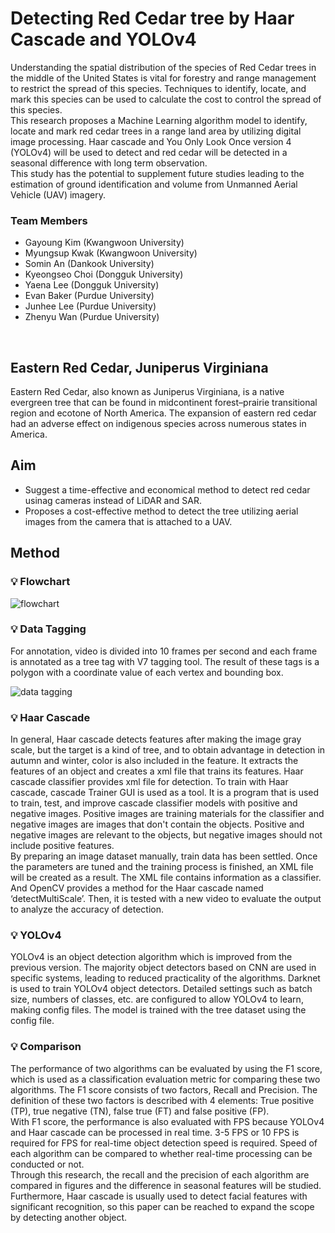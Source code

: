 # Detecting Red Cedar tree by Haar Cascade and YOLOv4

Understanding the spatial distribution of the species of Red Cedar trees in the middle of the United States is vital for forestry and range management to restrict the spread of this species. Techniques to identify, locate, and mark this species can be used to calculate the cost to control the spread of this species.  
This research proposes a Machine Learning algorithm model to identify, locate and mark red cedar trees in a range land area by utilizing digital image processing. Haar cascade and You Only Look Once version 4 (YOLOv4) will be used to detect and red cedar will be detected in a seasonal difference with long term observation.  
This study has the potential to supplement future studies leading to the estimation of ground identification and volume from Unmanned Aerial Vehicle (UAV) imagery.
</br>
### Team Members
- Gayoung Kim (Kwangwoon University)
- Myungsup Kwak (Kwangwoon University)
- Somin An (Dankook University)
- Kyeongseo Choi (Dongguk University)
- Yaena Lee (Dongguk University)
- Evan Baker (Purdue University)
- Junhee Lee (Purdue University)
- Zhenyu Wan (Purdue University)
</br>

## Eastern Red Cedar, Juniperus Virginiana
Eastern Red Cedar, also known as Juniperus Virginiana, is a native evergreen tree that can be found in midcontinent forest–prairie transitional region and ecotone of North America. The expansion of eastern red cedar had an adverse effect on indigenous species across numerous states in America.
</br>

## Aim 
- Suggest a time-effective and economical method to detect red cedar usinag cameras instead of LiDAR and SAR. 
- Proposes a cost-effective method to detect the tree utilizing aerial images from the camera that is attached to a UAV. 

## Method
### 💡 Flowchart
![flowchart](https://user-images.githubusercontent.com/38778937/144263024-e2d19044-07fd-43b2-a485-e69223fe4d3e.png)

### 💡 Data Tagging
For annotation, video is divided into 10 frames per second and each frame is annotated as a tree tag with V7 tagging tool. The result of these tags is a polygon with a coordinate value of each vertex and bounding box.  

![data tagging](https://user-images.githubusercontent.com/38778937/144263692-de9642f6-f1f1-4172-b948-15ffe464a9f2.jpg)


### 💡 Haar Cascade
In general, Haar cascade detects features after making the image gray scale, but the target is a kind of tree, and to obtain advantage in detection in autumn and winter, color is also included in the feature. It extracts the features of an object and creates a xml file that trains its features. Haar cascade classifier provides xml file for detection. To train with Haar cascade, cascade Trainer GUI is used as a tool. It is a program that is used to train, test, and improve cascade classifier models with positive and negative images. Positive images are training materials for the classifier and negative images are images that don't contain the objects. Positive and negative images are relevant to the objects, but negative images should not include positive features.  
By preparing an image dataset manually, train data has been settled. Once the parameters are tuned and the training process is finished, an XML file will be created as a result. The XML file contains information as a classifier. And OpenCV provides a method for the Haar cascade named ‘detectMultiScale’. Then, it is tested with a new video to evaluate the output to analyze the accuracy of detection.

### 💡 YOLOv4
YOLOv4 is an object detection algorithm which is improved from the previous version. The majority object detectors based on CNN are used in specific systems, leading to reduced practicality of the algorithms. Darknet is used to train YOLOv4 object detectors. Detailed settings such as batch size, numbers of classes, etc. are configured to allow YOLOv4 to learn, making config files. The model is trained with the tree dataset using the config file. 

### 💡 Comparison 
The performance of two algorithms can be evaluated by using the F1 score, which is used as a classification evaluation metric for comparing these two algorithms. The F1 score consists of two factors, Recall and Precision. The definition of these two factors is described with 4 elements: True positive (TP), true negative (TN), false true (FT) and false positive (FP).  
With F1 score, the performance is also evaluated with FPS because YOLOv4 and Haar cascade can be processed in real time. 3-5 FPS or 10 FPS is required for FPS for real-time object detection speed is required. Speed of each algorithm can be compared to whether real-time processing can be conducted or not.  
Through this research, the recall and the precision of each algorithm are compared in figures and the difference in seasonal features will be studied. Furthermore, Haar cascade is usually used to detect facial features with significant recognition, so this paper can be reached to expand the scope by detecting another object.


